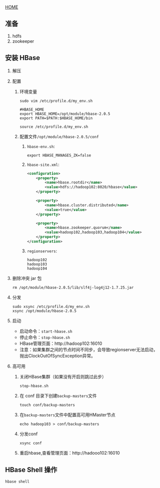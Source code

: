 [HOME](https://hbase.apache.org/)

## 准备

1. hdfs
2. zookeeper

## 安装 HBase

1. 解压

2. 配置

    1. 环境变量

        ```shell
        sudo vim /etc/profile.d/my_env.sh

        #HBASE_HOME
        export HBASE_HOME=/opt/module/hbase-2.0.5
        export PATH=$PATH:$HBASE_HOME/bin

        source /etc/profile.d/my_env.sh
        ```

    2. 配置文件`/opt/module/hbase-2.0.5/conf`

        1. `hbase-env.sh`:

            ```shell
            export HBASE_MANAGES_ZK=false
            ```

        2. `hbase-site.xml`:
            ```xml
            <configuration>
                <property>
                    <name>hbase.rootdir</name>
                    <value>hdfs://hadoop102:8020/hbase</value>
                </property>

                <property>
                    <name>hbase.cluster.distributed</name>
                    <value>true</value>
                </property>

                <property>
                    <name>hbase.zookeeper.quorum</name>
                    <value>hadoop102,hadoop103,hadoop104</value>
                </property>
            </configuration>
            ```

        3. `regionservers`:
        
            ```text
            hadoop102
            hadoop103
            hadoop104
            ```

3. 删除冲突 jar 包

    ```shell
    rm /opt/module/hbase-2.0.5/lib/slf4j-log4j12-1.7.25.jar
    ```

4. 分发

    ```shell
    sudo xsync /etc/profile.d/my_env.sh 
    xsync /opt/module/hbase-2.0.5
    ```

5. 启动

    - 启动命令：```start-hbase.sh```
    - 停止命令：```stop-hbase.sh```
    - HBase管理页面：http://hadoop102:16010
    - 注意：如果集群之间的节点时间不同步，会导致regionserver无法启动，抛出ClockOutOfSyncException异常。

6. 高可用

    1. 关闭HBase集群（如果没有开启则跳过此步）
    
        ```shell
        stop-hbase.sh
        ```

    2. 在 conf 目录下创建`backup-masters`文件
    
        ```shell
        touch conf/backup-masters
        ```
    
    3. 在`backup-masters`文件中配置高可用HMaster节点
    
        ```shell
        echo hadoop103 > conf/backup-masters
        ```

    4. 分发conf
    
        ```shell
        xsync conf
        ```

    5. 重启hbase,查看管理页面：http://hadooo102:16010 

## HBase Shell 操作

```
hbase shell
```

